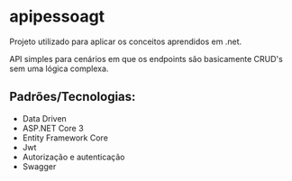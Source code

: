 # apipessoagt
Projeto utilizado para aplicar os conceitos aprendidos em .net.

API simples para cenários em que os endpoints são basicamente CRUD's sem uma lógica complexa.

## Padrões/Tecnologias:
* Data Driven
* ASP.NET Core 3
* Entity Framework Core
* Jwt
* Autorização e autenticação
* Swagger

